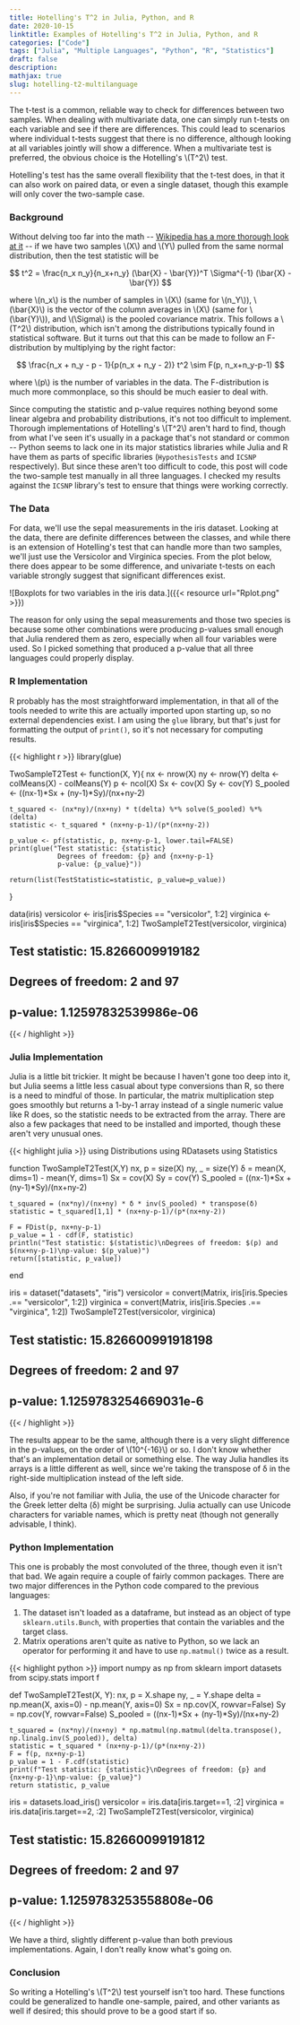 ```yaml
---
title: Hotelling's T^2 in Julia, Python, and R
date: 2020-10-15
linktitle: Examples of Hotelling's T^2 in Julia, Python, and R
categories: ["Code"]
tags: ["Julia", "Multiple Languages", "Python", "R", "Statistics"]
draft: false
description: 
mathjax: true
slug: hotelling-t2-multilanguage
---
```


The t-test is a common, reliable way to check for differences between two samples.  When dealing with multivariate data, one can simply run t-tests on each variable and see if there are differences.  This could lead to scenarios where individual t-tests suggest that there is no difference, although looking at all variables jointly will show a difference.  When a multivariate test is preferred, the obvious choice is the Hotelling's \\(T^2\\) test.

Hotelling's test has the same overall flexibility that the t-test does, in that it can also work on paired data, or even a single dataset, though this example will only cover the two-sample case.


<!--more-->

### Background

Without delving too far into the math -- [Wikipedia has a more thorough look at it](https://en.wikipedia.org/wiki/Hotelling%27s_T-squared_distribution) -- if we have two samples \\(X\\) and \\(Y\\) pulled from the same normal distribution, then the test statistic will be

$$ t^2 = \frac{n_x n_y}{n_x+n_y} (\bar{X} - \bar{Y})^T \Sigma^{-1} (\bar{X} - \bar{Y}) $$

where \\(n_x\\) is the number of samples in \\(X\\) (same for \\(n_Y\\)), \\(\bar{X}\\) is the vector of the column averages in \\(X\\) (same for \\(\bar{Y}\\)), and \\(\Sigma\\) is the pooled covariance matrix.  This follows a \\(T^2\\) distribution, which isn't among the distributions typically found in statistical software.  But it turns out that this can be made to follow an F-distribution by multiplying by the right factor:

$$ \frac{n_x + n_y - p - 1}{p(n_x + n_y - 2)}  t^2 \sim F(p, n_x+n_y-p-1) $$

where \\(p\\) is the number of variables in the data.  The F-distribution is much more commonplace, so this should be much easier to deal with.

Since computing the statistic and p-value requires nothing beyond some linear algebra and probability distributions, it's not too difficult to implement.  Thorough implementations of Hotelling's \\(T^2\\) aren't hard to find, though from what I've seen it's usually in a package that's not standard or common -- Python seems to lack one in its major statistics libraries while Julia and R have them as parts of specific libraries (`HypothesisTests` and `ICSNP` respectively).  But since these aren't too difficult to code, this post will code the two-sample test manually in all three languages.  I checked my results against the `ICSNP` library's test to ensure that things were working correctly.


### The Data
For data, we'll use the sepal measurements in the iris dataset.  Looking at the data, there are definite differences between the classes, and while there is an extension of Hotelling's test that can handle more than two samples, we'll just use the Versicolor and Virginica species.  From the plot below, there does appear to be some difference, and univariate t-tests on each variable strongly suggest that significant differences exist.

![Boxplots for two variables in the iris data.]({{< resource url="Rplot.png" >}})

The reason for only using the sepal measurements and those two species is because some other combinations were producing p-values small enough that Julia rendered them as zero, especially when all four variables were used.  So I picked something that produced a p-value that all three languages could properly display.


### R Implementation

R probably has the most straightforward implementation, in that all of the tools needed to write this are actually imported upon starting up, so no external dependencies exist.  I am using the `glue` library, but that's just for formatting the output of `print()`, so it's not necessary for computing results.

{{< highlight r >}}
library(glue)

TwoSampleT2Test <- function(X, Y){
    nx <- nrow(X)
    ny <- nrow(Y)
    delta <- colMeans(X) - colMeans(Y)
    p <- ncol(X)
    Sx <- cov(X)
    Sy <- cov(Y)
    S_pooled <- ((nx-1)*Sx + (ny-1)*Sy)/(nx+ny-2)
    
    t_squared <- (nx*ny)/(nx+ny) * t(delta) %*% solve(S_pooled) %*% (delta)
    statistic <- t_squared * (nx+ny-p-1)/(p*(nx+ny-2))
    
    p_value <- pf(statistic, p, nx+ny-p-1, lower.tail=FALSE)
    print(glue("Test statistic: {statistic}
                Degrees of freedom: {p} and {nx+ny-p-1}
                p-value: {p_value}"))
    
    return(list(TestStatistic=statistic, p_value=p_value))
}

data(iris)
versicolor <- iris[iris$Species == "versicolor", 1:2]
virginica <- iris[iris$Species == "virginica", 1:2]
TwoSampleT2Test(versicolor, virginica)
## Test statistic: 15.8266009919182
## Degrees of freedom: 2 and 97
## p-value: 1.12597832539986e-06 
{{< / highlight >}}


### Julia Implementation

Julia is a little bit trickier.  It might be because I haven't gone too deep into it, but Julia seems a little less casual about type conversions than R, so there is a need to mindful of those.  In particular, the matrix multiplication step goes smoothly but returns a 1-by-1 array instead of a single numeric value like R does, so the statistic needs to be extracted from the array.  There are also a few packages that need to be installed and imported, though these aren't very unusual ones.

{{< highlight julia >}}
using Distributions
using RDatasets
using Statistics

function TwoSampleT2Test(X,Y)
    nx, p = size(X)
    ny, _ = size(Y)
    δ = mean(X, dims=1) - mean(Y, dims=1)
    Sx = cov(X)
    Sy = cov(Y)
    S_pooled = ((nx-1)*Sx + (ny-1)*Sy)/(nx+ny-2)
    
    t_squared = (nx*ny)/(nx+ny) * δ * inv(S_pooled) * transpose(δ)
    statistic = t_squared[1,1] * (nx+ny-p-1)/(p*(nx+ny-2))

    F = FDist(p, nx+ny-p-1)
    p_value = 1 - cdf(F, statistic)
    println("Test statistic: $(statistic)\nDegrees of freedom: $(p) and $(nx+ny-p-1)\np-value: $(p_value)")
    return([statistic, p_value])
end

iris = dataset("datasets", "iris")
versicolor = convert(Matrix, iris[iris.Species .== "versicolor", 1:2])
virginica = convert(Matrix, iris[iris.Species .== "virginica", 1:2])
TwoSampleT2Test(versicolor, virginica)
## Test statistic: 15.826600991918198
## Degrees of freedom: 2 and 97
## p-value: 1.1259783254669031e-6
{{< / highlight >}}

The results appear to be the same, although there is a very slight difference in the p-values, on the order of \\(10^{-16}\\) or so.  I don't know whether that's an implementation detail or something else.  The way Julia handles its arrays is a little different as well, since we're taking the transpose of δ in the right-side multiplication instead of the left side.

Also, if you're not familiar with Julia, the use of the Unicode character for the Greek letter delta (δ) might be surprising.  Julia actually can use Unicode characters for variable names, which is pretty neat (though not generally advisable, I think).


### Python Implementation

This one is probably the most convoluted of the three, though even it isn't that bad.  We again require a couple of fairly common packages.  There are two major differences in the Python code compared to the previous languages:
1.  The dataset isn't loaded as a dataframe, but instead as an object of type `sklearn.utils.Bunch`, with properties that contain the variables and the target class.
2. Matrix operations aren't quite as native to Python, so we lack an operator for performing it and have to use `np.matmul()` twice as a result.

{{< highlight python >}}
import numpy as np
from sklearn import datasets
from scipy.stats import f

def TwoSampleT2Test(X, Y):
    nx, p = X.shape
    ny, _ = Y.shape
    delta = np.mean(X, axis=0) - np.mean(Y, axis=0)
    Sx = np.cov(X, rowvar=False)
    Sy = np.cov(Y, rowvar=False)
    S_pooled = ((nx-1)*Sx + (ny-1)*Sy)/(nx+ny-2)

    t_squared = (nx*ny)/(nx+ny) * np.matmul(np.matmul(delta.transpose(), np.linalg.inv(S_pooled)), delta)
    statistic = t_squared * (nx+ny-p-1)/(p*(nx+ny-2))
    F = f(p, nx+ny-p-1)
    p_value = 1 - F.cdf(statistic)
    print(f"Test statistic: {statistic}\nDegrees of freedom: {p} and {nx+ny-p-1}\np-value: {p_value}")
    return statistic, p_value

iris = datasets.load_iris()
versicolor = iris.data[iris.target==1, :2]
virginica = iris.data[iris.target==2, :2]
TwoSampleT2Test(versicolor, virginica)
## Test statistic: 15.82660099191812
## Degrees of freedom: 2 and 97
## p-value: 1.1259783253558808e-06
{{< / highlight >}}

We have a third, slightly different p-value than both previous implementations.  Again, I don't really know what's going on.

### Conclusion
So writing a Hotelling's \\(T^2\\) test yourself isn't too hard.  These functions could be generalized to handle one-sample, paired, and other variants as well if desired; this should prove to be a good start if so.
